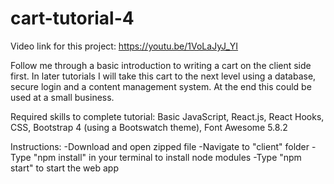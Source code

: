 # cart-tutorial-4


Video link for this project: https://youtu.be/1VoLaJyJ_YI

Follow me through a basic introduction to writing a cart on the client side first. In later tutorials I will take this cart to the next level using a database, secure login and a content management system. At the end this could be used at a small business.

Required skills to complete tutorial: Basic JavaScript, React.js, React Hooks, CSS, Bootstrap 4 (using a Bootswatch theme), Font Awesome 5.8.2

Instructions: -Download and open zipped file -Navigate to "client" folder -Type "npm install" in your terminal to install node modules -Type "npm start" to start the web app
